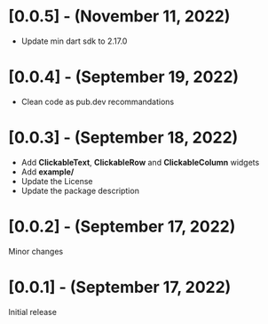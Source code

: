 # [0.0.5] - (November 11, 2022)

- Update min dart sdk to 2.17.0

# [0.0.4] - (September 19, 2022)

- Clean code as pub.dev recommandations

# [0.0.3] - (September 18, 2022)

- Add **ClickableText**, **ClickableRow** and **ClickableColumn** widgets
- Add **example/**
- Update the License
- Update the package description

# [0.0.2] - (September 17, 2022)

Minor changes

# [0.0.1] - (September 17, 2022)

Initial release
